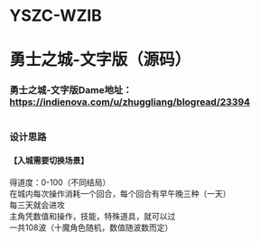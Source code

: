 # YSZC-WZIB
# 勇士之城-文字版（源码）
### 勇士之城-文字版Dame地址：https://indienova.com/u/zhuggliang/blogread/23394
#  
### 设计思路
#### 【入城需要切换场景】
得道度：0-100（不同结局）  
在城内每次操作消耗一个回合，每个回合有早午晚三种（一天）  
每三天就会进攻  
主角凭数值和操作，技能，特殊道具，就可以过  
一共108波（十魔角色随机，数值随波数而定）  
